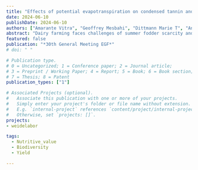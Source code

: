 ```yaml
---
title: "Effects of potential evapotranspiration on condensed tannin and milk production potential in four grassland mixtures"
date: 2024-06-10
publishDate: 2024-06-10
authors: ["Amarante Vitra", "Geoffrey Mesbahi", "Dittmann Marie T", "Andrea Steiner", "Sara Thorne", "Mira Hesselmann", "Florian Leiber"]
abstract: "Dairy farming faces challenges of summer fodder scarcity and methane emissions. To address these issues, one may incorporate plants rich in condensed tannins (CT) into temporary grassland mixtures. However, knowledge regarding the link between CT, milk production and climate remains limited in a field context. We conducted an experiment with four grassland mixtures (grass, grass and legumes, grass and plants rich in essential oils, grass and plants rich in tannins) replicated four times and grazed over six rotations. CT content, dry matter yields, and botanical composition were analysed. We calculated milk production potential (MPP) based on nutrient analysis of the plant material and obtained potential evapotranspiration (PET) data. No differences between mixtures were observed during rotation where PET was low whereas CT content in the tannin mixture was higher in high PET rotation. MPP remained stable over time for the legume, the essential oil and the tannin mixtures but decreased significantly for pure grass. CT content in the tannin mixture was strongly correlated with Lotus corniculatus abundance. Our study suggests that plants produce most CT during peak PET in summer, but forage production is highest during lower PET in spring. Thus, tannin-rich mixtures may primarily mitigate methane emissions in summer."
featured: false
publication: "*30th General Meeting EGF*"
# doi: " "

# Publication type.
# 0 = Uncategorized; 1 = Conference paper; 2 = Journal article;
# 3 = Preprint / Working Paper; 4 = Report; 5 = Book; 6 = Book section;
# 7 = Thesis; 8 = Patent
publication_types: ["1"]

# Associated Projects (optional).
#   Associate this publication with one or more of your projects.
#   Simply enter your project's folder or file name without extension.
#   E.g. `internal-project` references `content/project/internal-project/index.md`.
#   Otherwise, set `projects: []`.
projects:
- weidelabor

tags:
  - Nutritive_value
  - Biodiversity
  - Yield

---
```

